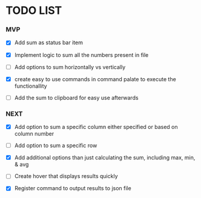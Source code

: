 # TODO LIST

### MVP
- [x] Add sum as status bar item
- [x] Implement logic to sum all the numbers present in file
- [ ] Add options to sum horizontally vs vertically
- [x] create easy to use commands in command palate to execute the functionallity 
- [ ] Add the sum to clipboard for easy use afterwards





### NEXT
- [x] Add option to sum a specific column either specified or based on column number
- [ ] Add option to sum a specific row
- [x] Add additional options than just calculating the sum, including max, min, & avg
- [ ] Create hover that displays results quickly 
- [x] Register command to output results to json file
  

